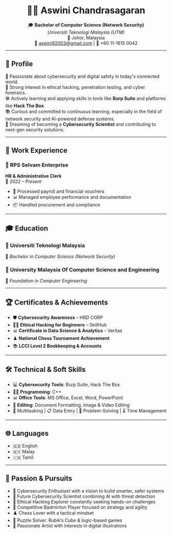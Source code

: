 <h1 align="center">🧑‍💻 Aswini Chandrasagaran</h1>

<p align="center">
  🎓 <strong>Bachelor of Computer Science (Network Security)</strong><br/>
  <em>Universiti Teknologi Malaysia (UTM)</em><br/>
  📍 Johor, Malaysia<br/>
  📧 <a href="mailto:aswini92003@gmail.com">aswini92003@gmail.com</a> | 📱 +60 11-1615 0042
</p>

---

## 🧾 Profile

🔐 Passionate about cybersecurity and digital safety in today's connected world.  
🧠 Strong interest in ethical hacking, penetration testing, and cyber forensics.  
🛠️ Actively learning and applying skills in tools like **Burp Suite** and platforms like **Hack The Box**.  
📚 Curious and committed to continuous learning, especially in the field of network security and AI-powered defense systems.  
🎯 Dreaming of becoming a **Cybersecurity Scientist** and contributing to next-gen security solutions.

---

## 💼 Work Experience

### 🏢 RPS Selvam Enterprise  
**HR & Administrative Clerk**  
📅 *2022 – Present*  
- 🧾 Processed payroll and financial vouchers  
- 📊 Managed employee performance and documentation  
- 📦 Handled procurement and compliance  

---

## 🎓 Education

### 🏫 Universiti Teknologi Malaysia  
📘 *Bachelor in Computer Science (Network Security)*

### 🏫 University Malaysia Of Computer Science and Engineering  
📗 *Foundation in Computer Engineering*

---

## 🏆 Certificates & Achievements

- 🛡️ **Cybersecurity Awareness** – HRD CORP  
- 🕵️‍♀️ **Ethical Hacking for Beginners** – SkillHub  
- 📊 **Certificate in Data Science & Analytics** – Veritas  
- ♟️ **National Chess Tournament Achievement**  
- 📚 **LCCI Level 2 Bookkeeping & Accounts**

---

## 🛠️ Technical & Soft Skills

- 💻 **Cybersecurity Tools**: Burp Suite, Hack The Box  
- 👨‍💻 **Programming**: C++  
- 📊 **Office Tools**: MS Office, Excel, Word, PowerPoint  
- 🎨 **Editing**: Document Formatting, Image & Video Editing  
- 🔄 Multitasking | 📋 Data Entry | 🧠 Problem-Solving | ⏳ Time Management  

---

## 🌐 Languages

- 🇬🇧 English  
- 🇲🇾 Malay  
- 🇮🇳 Tamil

---

## 💖 Passion & Pursuits

- 🔐 Cybersecurity Enthusiast with a vision to build smarter, safer systems  
- 🧪 Future Cybersecurity Scientist combining AI with threat detection  
- 🧠 Ethical Hacking Explorer constantly seeking hands-on challenges  
- 🏸 Competitive Badminton Player focused on strategy and agility  
- ♟️ Chess Lover with a tactical mindset  
- 🧩 Puzzle Solver: Rubik’s Cube & logic-based games  
- 🎨 Passionate Artist with interests in digital illustrations
